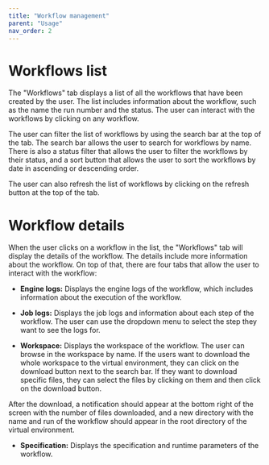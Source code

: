 ```yaml
---
title: "Workflow management"
parent: "Usage"
nav_order: 2
---
```


# Workflows list

The "Workflows" tab displays a list of all the workflows that have been created by the user. The list includes information about the workflow, such as the name the run number and the status. The user can interact with the workflows by clicking on any workflow.

The user can filter the list of workflows by using the search bar at the top of the tab. The search bar allows the user to search for workflows by name. There is also a status filter that allows the user to filter the workflows by their status, and a sort button that allows the user to sort the workflows by date in ascending or descending order.

The user can also refresh the list of workflows by clicking on the refresh button at the top of the tab.

# Workflow details

When the user clicks on a workflow in the list, the "Workflows" tab will display the details of the workflow. The details include more information about the workflow. On top of that, there are four tabs that allow the user to interact with the workflow:

- **Engine logs:** Displays the engine logs of the workflow, which includes information about the execution of the workflow.

- **Job logs:** Displays the job logs and information about each step of the workflow. The user can use the dropdown menu to select the step they want to see the logs for.

- **Workspace:** Displays the workspace of the workflow. The user can browse in the workspace by name. If the users want to download the whole workspace to the virtual environment, they can click on the download button next to the search bar. If they want to download specific files, they can select the files by clicking on them and then click on the download button.

After the download, a notification should appear at the bottom right of the screen with the number of files downloaded, and a new directory with the name and run of the workflow should appear in the root directory of the virtual environment.

- **Specification:** Displays the specification and runtime parameters of the workflow. 